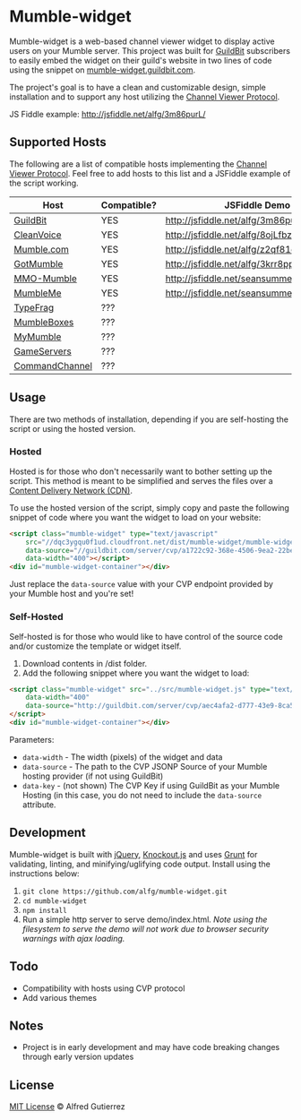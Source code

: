 # Mumble-widget

Mumble-widget is a web-based channel viewer widget to display active users on your Mumble server. This project was built for [GuildBit](http://guildbit.com) subscribers to easily embed the widget on their guild's website in two lines of code using the snippet on [mumble-widget.guildbit.com](http://mumble-widget.guildbit.com).

The project's goal is to have a clean and customizable design, simple installation and to support any host utilizing the [Channel Viewer Protocol](http://mumble.sourceforge.net/Channel_Viewer_Protocol).

JS Fiddle example: http://jsfiddle.net/alfg/3m86purL/

## Supported Hosts

The following are a list of compatible hosts implementing the [Channel Viewer Protocol](http://mumble.sourceforge.net/Channel_Viewer_Protocol). Feel free to add hosts to this list and a JSFiddle example of the script working.

| Host  | Compatible?  | JSFiddle Demo  |
|---|---|---|
| [GuildBit](http://guildbit.com) | YES | http://jsfiddle.net/alfg/3m86purL/  |
| [CleanVoice](http://cleanvoice.ru/free/mumble/) | YES | http://jsfiddle.net/alfg/8ojLfbzb/ |
| [Mumble.com](http://www.mumble.com/)  |  YES  |  http://jsfiddle.net/alfg/z2qf81d6/ |
| [GotMumble](http://www.gotmumble.com/)  |  YES  | http://jsfiddle.net/alfg/3krr8pp1/  |
| [MMO-Mumble](https://mmo-mumble.com/)  |  YES  | http://jsfiddle.net/seansummers/47eb1Lvx/ |
| [MumbleMe](https://www.mumbleme.com/)  | YES | http://jsfiddle.net/seansummers/zfngfr0h/ |
| [TypeFrag](http://www.typefrag.com/services/mumble-hosting/)  |  ???  |   |
| [MumbleBoxes](https://www.mumbleboxes.com/)  |  ???  |   |
| [MyMumble](https://www.mymumble.com/)  |  ???  |   |
| [GameServers](https://www.gameservers.com/mumble_murmur/)  |  ???  |   |
| [CommandChannel](https://commandchannel.com/)  |  ???  |   |



## Usage

There are two methods of installation, depending if you are self-hosting the script or using the hosted version.

### Hosted

Hosted is for those who don't necessarily want to bother setting up the script. This method is meant to be simplified and serves the files over a [Content Delivery Network (CDN)](http://en.wikipedia.org/wiki/Content_delivery_network).

To use the hosted version of the script, simply copy and paste the following snippet of code where you want the widget to load on your website:

```html
<script class="mumble-widget" type="text/javascript"
    src="//dqc3ygqu0f1ud.cloudfront.net/dist/mumble-widget/mumble-widget.cdn.min.js"
    data-source="//guildbit.com/server/cvp/a1722c92-368e-4506-9ea2-22be00ca8129"
    data-width="400"></script>
<div id="mumble-widget-container"></div>
```

Just replace the `data-source` value with your CVP endpoint provided by your Mumble host and you're set!

### Self-Hosted

Self-hosted is for those who would like to have control of the source code and/or customize the template or widget itself.

1. Download contents in /dist folder.
2. Add the following snippet where you want the widget to load: 

```html
<script class="mumble-widget" src="../src/mumble-widget.js" type="text/javascript"
    data-width="400"
    data-source="http://guildbit.com/server/cvp/aec4afa2-d777-43e9-8ca5-41bc70d00877/json/?callback=callback">
</script>
<div id="mumble-widget-container"></div>
```

Parameters:
- `data-width` - The width (pixels) of the widget and data
- `data-source` - The path to the CVP JSONP Source of your Mumble hosting provider (if not using GuildBit)
- `data-key` - (not shown) The CVP Key if using GuildBit as your Mumble Hosting (in this case, you do not need to include    the `data-source` attribute.

## Development

Mumble-widget is built with [jQuery](http://jquery.com), [Knockout.js](http://knockoutjs.com) and uses [Grunt](http://gruntjs.com) for validating, linting, and minifying/uglifying code output. Install using the instructions below:

1. `git clone https://github.com/alfg/mumble-widget.git`
2. `cd mumble-widget`
3. `npm install`
4. Run a simple http server to serve demo/index.html. *Note using the filesystem to serve the demo will not work due to browser security warnings with ajax loading.*

## Todo

- Compatibility with hosts using CVP protocol
- Add various themes

## Notes

- Project is in early development and may have code breaking changes through early version updates

## License

[MIT License](http://alfg.mit-license.org/) © Alfred Gutierrez
